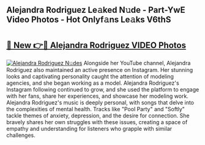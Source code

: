 ## Alejandra Rodriguez Le𝚊ked N𝚞de - Part-YwE Video Photos - Hot Onlyf𝚊ns Le𝚊ks V6thS

# <h2><a href="http://ab75883.deff.icu/?id=Alejandra+Rodriguez">🔗 New 👉🔴 Alejandra Rodriguez VIDEO Photos</a></h2>

[![Alejandra Rodriguez N𝚞des](https://i.imgur.com/rIISA9y.gif)](http://ab75883.deff.icu/?id=Alejandra+Rodriguez)
Alongside her YouTube channel, Alejandra Rodriguez also maintained an active presence on Instagram. Her stunning looks and captivating personality caught the attention of modeling agencies, and she began working as a model. Alejandra Rodriguez's Instagram following continued to grow, and she used the platform to engage with her fans, share her experiences, and showcase her modeling work. Alejandra Rodriguez's music is deeply personal, with songs that delve into the complexities of mental health. Tracks like "Pool Party" and "Softly" tackle themes of anxiety, depression, and the desire for connection. She bravely shares her own struggles with these issues, creating a space of empathy and understanding for listeners who grapple with similar challenges.
